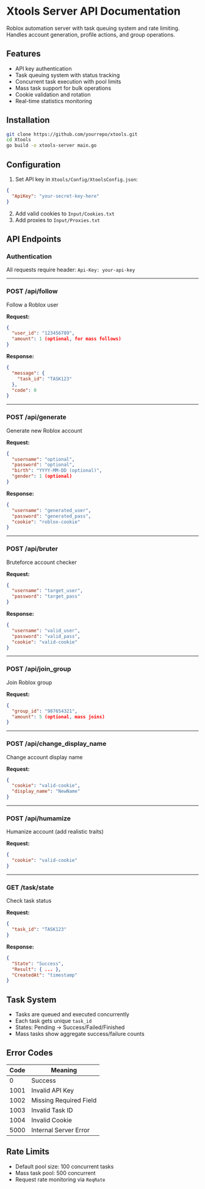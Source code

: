 # Xtools Server API Documentation

Roblox automation server with task queuing system and rate limiting. Handles account generation, profile actions, and group operations.

## Features
- API key authentication
- Task queuing system with status tracking
- Concurrent task execution with pool limits
- Mass task support for bulk operations
- Cookie validation and rotation
- Real-time statistics monitoring

## Installation
```bash
git clone https://github.com/yourrepo/xtools.git
cd Xtools
go build -o xtools-server main.go
```

## Configuration
1. Set API key in `Xtools/Config/XtoolsConfig.json`:
```json
{
  "ApiKey": "your-secret-key-here"
}
```
2. Add valid cookies to `Input/Cookies.txt`
3. Add proxies to `Input/Proxies.txt`

## API Endpoints

### Authentication
All requests require header:
`Api-Key: your-api-key`

---

### POST /api/follow
Follow a Roblox user

**Request:**
```json
{
  "user_id": "123456789",
  "amount": 1 (optional, for mass follows)
}
```

**Response:**
```json
{
  "message": {
    "task_id": "TASK123"
  },
  "code": 0
}
```

---

### POST /api/generate 
Generate new Roblox account

**Request:**
```json
{
  "username": "optional",
  "password": "optional",
  "birth": "YYYY-MM-DD (optional)",
  "gender": 1 (optional)
}
```

**Response:**
```json
{
  "username": "generated_user",
  "password": "generated_pass",
  "cookie": "roblox-cookie"
}
```

---

### POST /api/bruter
Bruteforce account checker

**Request:**
```json
{
  "username": "target_user",
  "password": "target_pass"
}
```

**Response:**
```json
{
  "username": "valid_user",
  "password": "valid_pass", 
  "cookie": "valid-cookie"
}
```

---

### POST /api/join_group
Join Roblox group

**Request:**
```json
{
  "group_id": "987654321",
  "amount": 5 (optional, mass joins)
}
```

---

### POST /api/change_display_name
Change account display name

**Request:**
```json
{
  "cookie": "valid-cookie",
  "display_name": "NewName"
}
```

---

### POST /api/humamize 
Humanize account (add realistic traits)

**Request:**
```json
{
  "cookie": "valid-cookie"
}
```

---

### GET /task/state
Check task status

**Request:**
```json
{
  "task_id": "TASK123"
}
```

**Response:**
```json
{
  "State": "Success",
  "Result": { ... },
  "CreatedAt": "timestamp"
}
```

## Task System
- Tasks are queued and executed concurrently
- Each task gets unique `task_id`
- States: Pending → Success/Failed/Finished
- Mass tasks show aggregate success/failure counts

## Error Codes
| Code | Meaning               |
|------|-----------------------|
| 0    | Success               |
| 1001 | Invalid API Key       |
| 1002 | Missing Required Field|
| 1003 | Invalid Task ID       |
| 1004 | Invalid Cookie        |
| 5000 | Internal Server Error |

## Rate Limits
- Default pool size: 100 concurrent tasks
- Mass task pool: 500 concurrent
- Request rate monitoring via `ReqRate`

